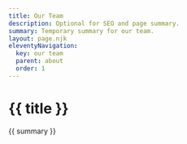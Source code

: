 ```yaml
---
title: Our Team
description: Optional for SEO and page summary.
summary: Temporary summary for our team.
layout: page.njk
eleventyNavigation:
  key: our team
  parent: about
  order: 1
---
```


# {{ title }}

{{ summary }}
